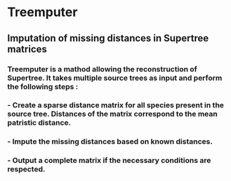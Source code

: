 # Treemputer

## Imputation of missing distances in Supertree matrices

### Treemputer is a mathod allowing the reconstruction of Supertree. It takes multiple source trees as input and perform the following steps :
###    - Create a sparse distance matrix for all species present in the source tree. Distances of the matrix correspond to the mean patristic distance.
###    - Impute the missing distances based on known distances.
###    - Output a complete matrix if the necessary conditions are respected.
